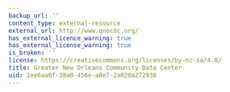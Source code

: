 ```yaml
---
backup_url: ''
content_type: external-resource
external_url: http://www.gnocdc.org/
has_external_licence_warning: true
has_external_license_warning: true
is_broken: ''
license: https://creativecommons.org/licenses/by-nc-sa/4.0/
title: Greater New Orleans Community Data Center
uid: 1ee6aa0f-38a0-456e-a0e7-2a020a272938
---
```

